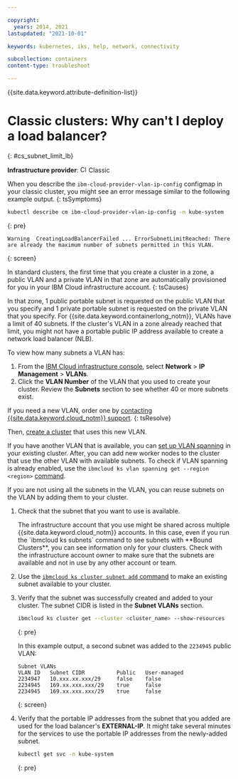 ```yaml
---

copyright: 
  years: 2014, 2021
lastupdated: "2021-10-01"

keywords: kubernetes, iks, help, network, connectivity

subcollection: containers
content-type: troubleshoot

---
```





{{site.data.keyword.attribute-definition-list}}



# Classic clusters: Why can't I deploy a load balancer?
{: #cs_subnet_limit_lb}

**Infrastructure provider**: <img src="images/icon-classic.png" alt="Classic infrastructure provider icon" width="15" style="width:15px; border-style: none"/> Classic

When you describe the `ibm-cloud-provider-vlan-ip-config` configmap in your classic cluster, you might see an error message similar to the following example output.
{: tsSymptoms}

```sh
kubectl describe cm ibm-cloud-provider-vlan-ip-config -n kube-system
```
{: pre}

```
Warning  CreatingLoadBalancerFailed ... ErrorSubnetLimitReached: There are already the maximum number of subnets permitted in this VLAN.
```
{: screen}

In standard clusters, the first time that you create a cluster in a zone, a public VLAN and a private VLAN in that zone are automatically provisioned for you in your IBM Cloud infrastructure account.
{: tsCauses}

In that zone, 1 public portable subnet is requested on the public VLAN that you specify and 1 private portable subnet is requested on the private VLAN that you specify. For {{site.data.keyword.containerlong_notm}}, VLANs have a limit of 40 subnets. If the cluster's VLAN in a zone already reached that limit, you might not have a portable public IP address available to create a network load balancer (NLB).

To view how many subnets a VLAN has:
1. From the [IBM Cloud infrastructure console](https://cloud.ibm.com/classic?), select **Network** > **IP Management** > **VLANs**.
2. Click the **VLAN Number** of the VLAN that you used to create your cluster. Review the **Subnets** section to see whether 40 or more subnets exist.

If you need a new VLAN, order one by [contacting {{site.data.keyword.cloud_notm}} support](/docs/vlans?topic=vlans-ordering-premium-vlans#ordering-premium-vlans).
{: tsResolve}

Then, [create a cluster](/docs/containers?topic=containers-kubernetes-service-cli#cs_cluster_create) that uses this new VLAN.

If you have another VLAN that is available, you can [set up VLAN spanning](/docs/vlans?topic=vlans-vlan-spanning#vlan-spanning) in your existing cluster. After, you can add new worker nodes to the cluster that use the other VLAN with available subnets. To check if VLAN spanning is already enabled, use the `ibmcloud ks vlan spanning get --region <region>` [command](/docs/containers?topic=containers-kubernetes-service-cli#cs_vlan_spanning_get).

If you are not using all the subnets in the VLAN, you can reuse subnets on the VLAN by adding them to your cluster.
1. Check that the subnet that you want to use is available.
    <p class="note">The infrastructure account that you use might be shared across multiple {{site.data.keyword.cloud_notm}} accounts. In this case, even if you run the `ibmcloud ks subnets` command to see subnets with **Bound Clusters**, you can see information only for your clusters. Check with the infrastructure account owner to make sure that the subnets are available and not in use by any other account or team.</p>

2. Use the [`ibmcloud ks cluster subnet add` command](/docs/containers?topic=containers-kubernetes-service-cli#cs_cluster_subnet_add) to make an existing subnet available to your cluster.

3. Verify that the subnet was successfully created and added to your cluster. The subnet CIDR is listed in the **Subnet VLANs** section.
    ```sh
    ibmcloud ks cluster get --cluster <cluster_name> --show-resources
    ```
    {: pre}

    In this example output, a second subnet was added to the `2234945` public VLAN:
    ```
    Subnet VLANs
    VLAN ID   Subnet CIDR          Public   User-managed
    2234947   10.xxx.xx.xxx/29     false    false
    2234945   169.xx.xxx.xxx/29    true     false
    2234945   169.xx.xxx.xxx/29    true     false
    ```
    {: screen}

4. Verify that the portable IP addresses from the subnet that you added are used for the load balancer's **EXTERNAL-IP**. It might take several minutes for the services to use the portable IP addresses from the newly-added subnet.
    ```sh
    kubectl get svc -n kube-system
    ```
    {: pre}




